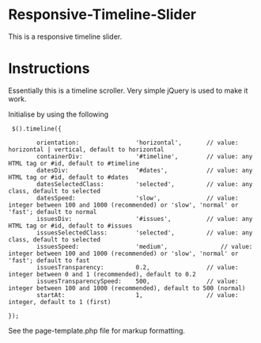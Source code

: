 Responsive-Timeline-Slider
==========================

This is a responsive timeline slider. 

Instructions 
==========================

Essentially this is a timeline scroller. Very simple jQuery is used to make it work.

Initialise by using the following

~~~
 $().timeline({

		orientation: 				'horizontal',		// value: horizontal | vertical, default to horizontal
		containerDiv: 				'#timeline',		// value: any HTML tag or #id, default to #timeline
		datesDiv: 					'#dates',			// value: any HTML tag or #id, default to #dates
		datesSelectedClass: 		'selected',			// value: any class, default to selected
		datesSpeed: 				'slow',				// value: integer between 100 and 1000 (recommended) or 'slow', 'normal' or 'fast'; default to normal
		issuesDiv: 					'#issues',			// value: any HTML tag or #id, default to #issues
		issuesSelectedClass: 		'selected',			// value: any class, default to selected
		issuesSpeed: 				'medium',				// value: integer between 100 and 1000 (recommended) or 'slow', 'normal' or 'fast'; default to fast
		issuesTransparency: 		0.2,				// value: integer between 0 and 1 (recommended), default to 0.2
		issuesTransparencySpeed: 	500,				// value: integer between 100 and 1000 (recommended), default to 500 (normal)
		startAt: 					1,					// value: integer, default to 1 (first)

});

~~~

See the page-template.php file for markup formatting.
